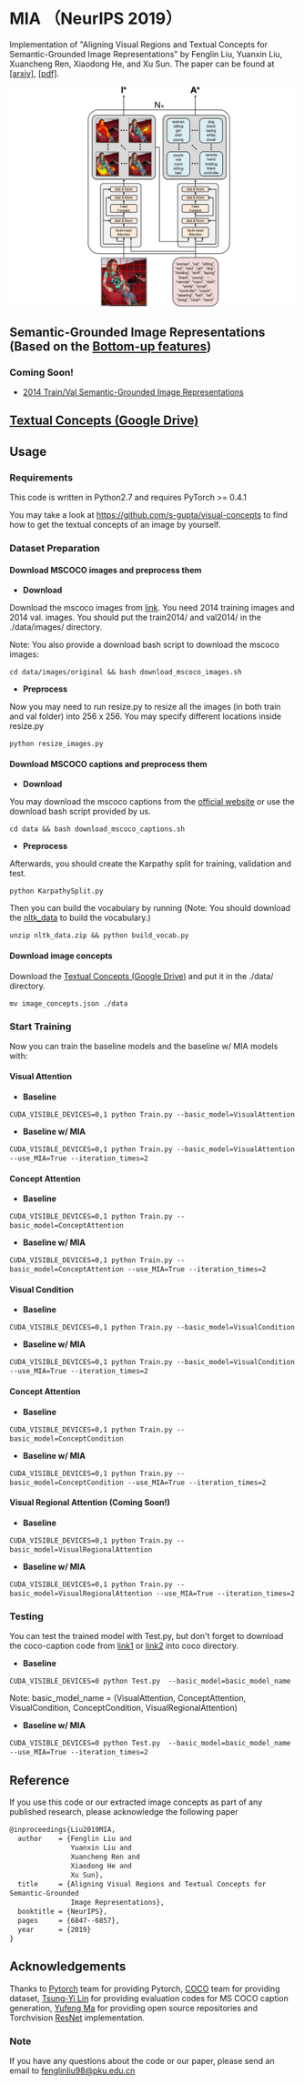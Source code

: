 # MIA （NeurIPS 2019）
Implementation of "Aligning Visual Regions and Textual Concepts for Semantic-Grounded Image Representations" by Fenglin Liu, Yuanxin Liu, Xuancheng Ren, Xiaodong He, and Xu Sun. The paper can be found at [[arxiv]](https://arxiv.org/abs/1905.06139),  [[pdf]](https://papers.nips.cc/paper/8909-aligning-visual-regions-and-textual-concepts-for-semantic-grounded-image-representations.pdf).

![Image text](https://github.com/fenglinliu98/MIA/blob/master/model.png)

## Semantic-Grounded Image Representations (Based on the  [Bottom-up features](https://github.com/peteanderson80/bottom-up-attention))
###  Coming Soon!
*  [2014 Train/Val Semantic-Grounded Image Representations](https://github.com/fenglinliu98/MIA)

## [Textual Concepts (Google Drive)](https://drive.google.com/open?id=1jpSZbLXD1Ev3OC2t_NFFvxYo40UcnV7Q)

## Usage

### Requirements
This code is written in Python2.7 and requires PyTorch >= 0.4.1
 
You may take a look at https://github.com/s-gupta/visual-concepts to find how to get the textual concepts of an image by yourself.

### Dataset Preparation
#### Download MSCOCO images and preprocess them
* **Download**

Download the mscoco images from  [link](http://mscoco.org/dataset/#download). You need 2014 training images and 2014 val. images. You should put the train2014/ and val2014/ in the ./data/images/ directory.

Note: You also provide a download bash script to download the mscoco images:
```
cd data/images/original && bash download_mscoco_images.sh
```

* **Preprocess**

Now you may need to run resize.py to resize all the images (in both train and val folder) into 256 x 256. You may specify different locations inside resize.py
```
python resize_images.py
```

#### Download MSCOCO captions and preprocess them
* **Download**

You may download the mscoco captions from the [official website](http://mscoco.org/dataset/#download) or use the download bash script provided by us.
```
cd data && bash download_mscoco_captions.sh
```

* **Preprocess**

Afterwards, you should create the Karpathy split for training, validation and test.
```
python KarpathySplit.py
```

Then you can build the vocabulary by running
(Note: You should download the [nltk_data](https://drive.google.com/open?id=1W95OMsG71cRMdMetIEGZg-fuPrSk6iVw) to build the vocabulary.)
```
unzip nltk_data.zip && python build_vocab.py
```

#### Download image concepts
Download the [Textual Concepts (Google Drive)](https://drive.google.com/open?id=1jpSZbLXD1Ev3OC2t_NFFvxYo40UcnV7Q) and put it in the ./data/ directory.
```
mv image_concepts.json ./data
```

### Start Training
Now you can train the baseline models and the baseline w/ MIA models with: 

#### Visual Attention
* **Baseline**
```
CUDA_VISIBLE_DEVICES=0,1 python Train.py --basic_model=VisualAttention 
```
* **Baseline w/ MIA**
```
CUDA_VISIBLE_DEVICES=0,1 python Train.py --basic_model=VisualAttention --use_MIA=True --iteration_times=2
```

#### Concept Attention
* **Baseline**
```
CUDA_VISIBLE_DEVICES=0,1 python Train.py --basic_model=ConceptAttention
```
* **Baseline w/ MIA**
```
CUDA_VISIBLE_DEVICES=0,1 python Train.py --basic_model=ConceptAttention --use_MIA=True --iteration_times=2
```

#### Visual Condition
* **Baseline**
```
CUDA_VISIBLE_DEVICES=0,1 python Train.py --basic_model=VisualCondition
```
* **Baseline w/ MIA**
```
CUDA_VISIBLE_DEVICES=0,1 python Train.py --basic_model=VisualCondition --use_MIA=True --iteration_times=2
```

#### Concept Attention
* **Baseline**
```
CUDA_VISIBLE_DEVICES=0,1 python Train.py --basic_model=ConceptCondition
```
* **Baseline w/ MIA**
```
CUDA_VISIBLE_DEVICES=0,1 python Train.py --basic_model=ConceptCondition --use_MIA=True --iteration_times=2
```

#### Visual Regional Attention (Coming Soon!)
* **Baseline**
```
CUDA_VISIBLE_DEVICES=0,1 python Train.py --basic_model=VisualRegionalAttention
```
* **Baseline w/ MIA**
```
CUDA_VISIBLE_DEVICES=0,1 python Train.py --basic_model=VisualRegionalAttention --use_MIA=True --iteration_times=2
```

### Testing
You can test the trained model with Test.py, but don't forget to download the coco-caption code from [link1](https://github.com/tylin/coco-caption)  or [link2](https://drive.google.com/open?id=1WGb84aaMKXoLxCW8v34ukpXAe1zrDskp) into coco directory.
* **Baseline**
```
CUDA_VISIBLE_DEVICES=0 python Test.py  --basic_model=basic_model_name
```
Note: basic_model_name = (VisualAttention, ConceptAttention, VisualCondition, ConceptCondition, VisualRegionalAttention)
* **Baseline w/ MIA**
```
CUDA_VISIBLE_DEVICES=0 python Test.py  --basic_model=basic_model_name --use_MIA=True --iteration_times=2
```

## Reference
If you use this code or our extracted image concepts as part of any published research, please acknowledge the following paper
```
@inproceedings{Liu2019MIA,
  author    = {Fenglin Liu and
               Yuanxin Liu and
               Xuancheng Ren and
               Xiaodong He and
               Xu Sun},
  title     = {Aligning Visual Regions and Textual Concepts for Semantic-Grounded
               Image Representations},
  booktitle = {NeurIPS},
  pages     = {6847--6857},
  year      = {2019}
}
```

## Acknowledgements

Thanks to [Pytorch](https://pytorch.org/) team for providing Pytorch, [COCO](http://cocodataset.org/) team for providing dataset, [Tsung-Yi Lin](https://github.com/tylin/coco-caption) for providing evaluation codes for MS COCO caption generation, [Yufeng Ma](https://github.com/yufengm) for providing open source repositories and Torchvision [ResNet](https://github.com/pytorch/vision) implementation. 

### Note
If you have any questions about the code or our paper, please send an email to fenglinliu98@pku.edu.cn


